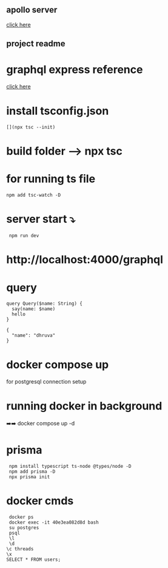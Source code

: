 ## apollo server 
[click here](https://localhost:4000/graphql)

## project readme

# graphql express reference
[click here](https://www.apollographql.com/docs/apollo-server/api/express-middleware/)

# install tsconfig.json
```
[](npx tsc --init)
```
# build folder --> npx tsc
# for running ts file
```
npm add tsc-watch -D
```
# server start ⤵️
```
 npm run dev
```
# http://localhost:4000/graphql

# query 
```
query Query($name: String) {
  say(name: $name)
  hello
}

{
  "name": "dhruva"
}
```

# docker compose up
 for postgresql connection setup

# running docker in background
 ➡️➡️ docker compose up -d

# prisma
```
 npm install typescript ts-node @types/node -D
 npm add prisma -D
 npx prisma init

```
 # docker cmds
```
 docker ps
 docker exec -it 40e3ea082d8d bash
 su postgres
 psql
 \l
 \d
\c threads
\x
SELECT * FROM users;

```
